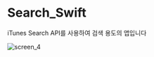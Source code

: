 # Search_Swift

iTunes Search API를 사용하여 검색 용도의 앱입니다

![screen_4](https://user-images.githubusercontent.com/40783589/96239738-0c16b000-0fdb-11eb-87fc-61451c3ac7e7.jpeg)

